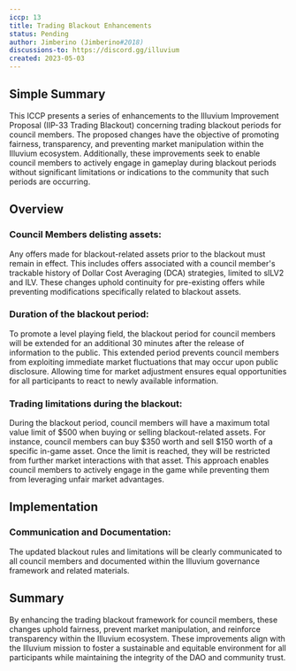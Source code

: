```yaml
---
iccp: 13
title: Trading Blackout Enhancements
status: Pending
author: Jimberino (Jimberino#2018)
discussions-to: https://discord.gg/illuvium
created: 2023-05-03
---
```


## Simple Summary
This ICCP presents a series of enhancements to the Illuvium Improvement Proposal (IIP-33 Trading Blackout) concerning trading blackout periods for council members. The proposed changes have the objective of promoting fairness, transparency, and preventing market manipulation within the Illuvium ecosystem. Additionally, these improvements seek to enable council members to actively engage in gameplay during blackout periods without significant limitations or indications to the community that such periods are occurring.

## Overview
### Council Members delisting assets:
Any offers made for blackout-related assets prior to the blackout must remain in effect. This includes offers associated with a council member's trackable history of Dollar Cost Averaging (DCA) strategies, limited to sILV2 and ILV. These changes uphold continuity for pre-existing offers while preventing modifications specifically related to blackout assets.

### Duration of the blackout period:
To promote a level playing field, the blackout period for council members will be extended for an additional 30 minutes after the release of information to the public. This extended period prevents council members from exploiting immediate market fluctuations that may occur upon public disclosure. Allowing time for market adjustment ensures equal opportunities for all participants to react to newly available information.

### Trading limitations during the blackout:
During the blackout period, council members will have a maximum total value limit of $500 when buying or selling blackout-related assets. For instance, council members can buy $350 worth and sell $150 worth of a specific in-game asset. Once the limit is reached, they will be restricted from further market interactions with that asset. This approach enables council members to actively engage in the game while preventing them from leveraging unfair market advantages.


## Implementation
### Communication and Documentation: 
The updated blackout rules and limitations will be clearly communicated to all council members and documented within the Illuvium governance framework and related materials.

## Summary
By enhancing the trading blackout framework for council members, these changes uphold fairness, prevent market manipulation, and reinforce transparency within the Illuvium ecosystem. These improvements align with the Illuvium mission to foster a sustainable and equitable environment for all participants while maintaining the integrity of the DAO and community trust.
